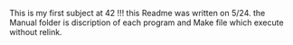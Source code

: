 This is my first subject at 42 !!!
this Readme was written on 5/24. 
the Manual folder is discription of each program and Make file which execute without relink.
